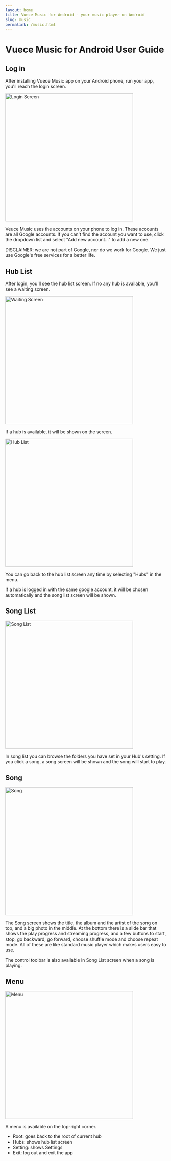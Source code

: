 ```yaml
---
layout: home
title: Vuece Music for Android - your music player on Android
slug: music
permalink: /music.html
---
```

<div class="page-header">
<h1>Vuece Music for Android User Guide</h1>
</div>

## Log in

After installing Vuece Music app on your Android phone, run your app, you'll reach the login screen.
  	
<img src="img/user_manual/android/login.png" width="400" alt="Login Screen">
    
Veuce Music uses the accounts on your phone to log in. These accounts are all Google accounts. If you can't find the account you want to use, click the dropdown list and select "Add new account..." to add a new one.

DISCLAIMER: we are not part of Google, nor do we work for Google. We just use Google's free services for a better life.

## Hub List

After login, you'll see the hub list screen. If no any hub is available, you'll see a waiting screen.

<img src="img/user_manual/android/waiting.png" width="400" alt="Waiting Screen">

If a hub is available, it will be shown on the screen.

<img src="img/user_manual/android/hub_list.png" width="400" alt="Hub List">

You can go back to the hub list screen any time by selecting "Hubs" in the menu.

If a hub is logged in with the same google account, it will be chosen automatically and the song list screen will be shown.

## Song List

<img src="img/user_manual/android/song_list.png" width="400" alt="Song List">

In song list you can browse the folders you have set in your Hub's setting. If you click a song, a song screen will be shown and the song will start to play.

## Song

<img src="img/user_manual/android/song.png" width="400" alt="Song">

The Song screen shows the title, the album and the artist of the song on top, and a big photo in the middle. At the bottom there is a slide bar that shows the play progress and streaming progress, and a few buttons to start, stop, go backward, go forward, choose shuffle mode and choose repeat mode. All of these are like standard music player which makes users easy to use.

The control toolbar is also available in Song List screen when a song is playing.

## Menu

<img src="img/user_manual/android/menu.png" width="400" alt="Menu">

A menu is available on the top-right corner.

* Root: goes back to the root of current hub
* Hubs: shows hub list screen
* Setting: shows Settings
* Exit: log out and exit the app
